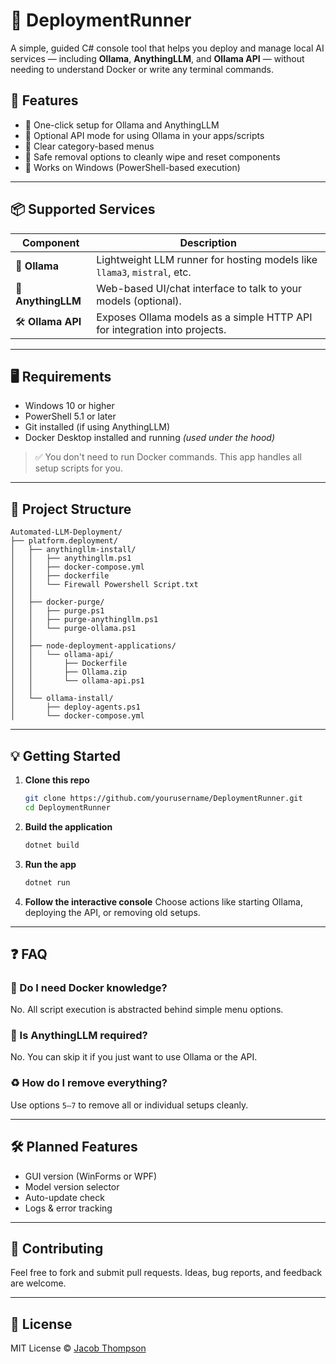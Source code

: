 # 🧠 DeploymentRunner

A simple, guided C# console tool that helps you deploy and manage local AI services — including **Ollama**, **AnythingLLM**, and **Ollama API** — without needing to understand Docker or write any terminal commands.

## 🚀 Features

- 🔹 One-click setup for Ollama and AnythingLLM
- 🔹 Optional API mode for using Ollama in your apps/scripts
- 🔹 Clear category-based menus
- 🔹 Safe removal options to cleanly wipe and reset components
- 🔹 Works on Windows (PowerShell-based execution)

---

## 📦 Supported Services

| Component         | Description                                                                 |
|------------------|-----------------------------------------------------------------------------|
| 🧠 **Ollama**      | Lightweight LLM runner for hosting models like `llama3`, `mistral`, etc.   |
| 💬 **AnythingLLM** | Web-based UI/chat interface to talk to your models (optional).             |
| 🛠️ **Ollama API**  | Exposes Ollama models as a simple HTTP API for integration into projects.  |

---

## 🖥️ Requirements

- Windows 10 or higher
- PowerShell 5.1 or later
- Git installed (if using AnythingLLM)
- Docker Desktop installed and running *(used under the hood)*

> ✅ You don't need to run Docker commands. This app handles all setup scripts for you.

---

## 📁 Project Structure

```
Automated-LLM-Deployment/
├── platform.deployment/
│   ├── anythingllm-install/
│   │   ├── anythingllm.ps1
│   │   ├── docker-compose.yml
│   │   ├── dockerfile
│   │   └── Firewall Powershell Script.txt
│   │
│   ├── docker-purge/
│   │   ├── purge.ps1
│   │   ├── purge-anythingllm.ps1
│   │   └── purge-ollama.ps1
│   │
│   ├── node-deployment-applications/
│   │   └── ollama-api/
│   │       ├── Dockerfile
│   │       ├── Ollama.zip
│   │       └── ollama-api.ps1
│   │
│   └── ollama-install/
│       ├── deploy-agents.ps1
│       └── docker-compose.yml
```


---

## 💡 Getting Started

1. **Clone this repo**
   ```bash
   git clone https://github.com/yourusername/DeploymentRunner.git
   cd DeploymentRunner
   ```

2. **Build the application**
   ```bash
   dotnet build
   ```

3. **Run the app**
   ```bash
   dotnet run
   ```

4. **Follow the interactive console**
   Choose actions like starting Ollama, deploying the API, or removing old setups.

---


## ❓ FAQ

### 🔧 Do I need Docker knowledge?
No. All script execution is abstracted behind simple menu options.

### 💬 Is AnythingLLM required?
No. You can skip it if you just want to use Ollama or the API.

### ♻️ How do I remove everything?
Use options `5–7` to remove all or individual setups cleanly.

---

## 🛠 Planned Features

- GUI version (WinForms or WPF)
- Model version selector
- Auto-update check
- Logs & error tracking

---

## 🤝 Contributing

Feel free to fork and submit pull requests. Ideas, bug reports, and feedback are welcome.

---

## 📄 License

MIT License © [Jacob Thompson](https://github.com/getwrwongg)
